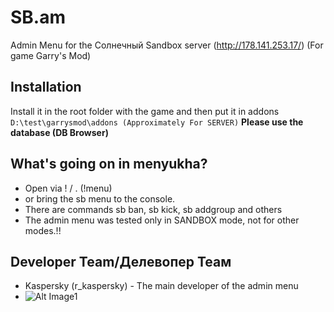 # SB.am
Admin Menu for the Солнечный Sandbox server (http://178.141.253.17/) (For game Garry's Mod)

## Installation
Install it in the root folder with the game and then put it in addons
```D:\test\garrysmod\addons (Approximately For SERVER)```
**Please use the database (DB Browser)**
## What's going on in menyukha?
* Open via ! / . (!menu)
* or bring the sb menu to the console.
* There are commands sb ban, sb kick, sb addgroup and others
* The admin menu was tested only in SANDBOX mode, not for other modes.!!
## Developer Team/Делевопер Теам
* Kaspersky (r_kaspersky) - The main developer of the admin menu
* ![Alt Image1](https://github.com/r-kaspersky/SB.am/blob/main/image.png)
